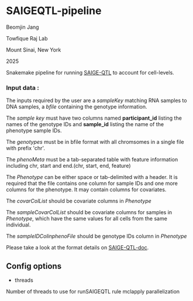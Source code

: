 # SAIGEQTL-pipeline

Beomjin Jang

Towfique Raj Lab

Mount Sinai, New York

2025

Snakemake pipeline for running [SAIGE-QTL](https://pubmed.ncbi.nlm.nih.gov/38798318/) to account for cell-levels.

### Input data :

The inputs required by the user are a *sampleKey* matching RNA samples to DNA samples, a *bfile* containing the genotype information.

The *sample key* must have two columns named **participant_id** listing the names of the genotype IDs and **sample_id** listing the name of the phenotype sample IDs.

The *genotypes* must be in bfile format with all chromsomes in a single file with prefix 'chr'.

The *phenoMeta* must be a tab-separated table with feature information including chr, start and end.(chr, start, end, feature)

The *Phenotype* can be either space or tab-delimited with a header. It is required that the file contains one column for sample IDs and one more columns for the phenotype. It may contain columns for covariates.

The *covarColList* should be covariate columns in *Phenotype*

The *sampleCovarColList* should be covariate columns for samples in *Phenotype*, which have the same values for all cells from the same individual.

The *sampleIDColinphenoFile* should be genotype IDs column in *Phenotype* 

Please take a look at the format details on [SAIGE-QTL-doc](https://weizhou0.github.io/SAIGE-QTL-doc/).



## Config options

* threads 

Number of threads to use for runSAIGEQTL rule mclapply parallelization


